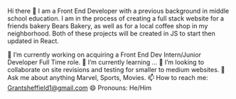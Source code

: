 Hi there 👋
I am a Front End Developer with a previous background in middle school education.  I am in the process of creating a full stack website for a friends bakery Bears Bakery, as well as for a local coffee shop in my neighborhood.  Both of these projects will be created in JS to start then updated in React. 

 🔭 I’m currently working on acquiring a Front End Dev Intern/Junior Developer Full Time role.
🌱 I’m currently learning ...
 👯 I’m looking to collaborate on site revisions and testing for smaller to medium websites.
 💬 Ask me about anything Marvel, Sports, Movies.
 📫 How to reach me: Grantsheffield1@gmail.com
 😄 Pronouns: He/Him
